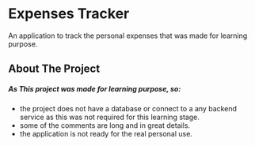 # Expenses Tracker

An application to track the personal expenses that was made for learning purpose.

## About The Project

##### As This project was made for learning purpose, so:

- the project does not have a database or connect to a any backend service as this was not required for this learning stage.
- some of the comments are long and in great details.
- the application is not ready for the real personal use.